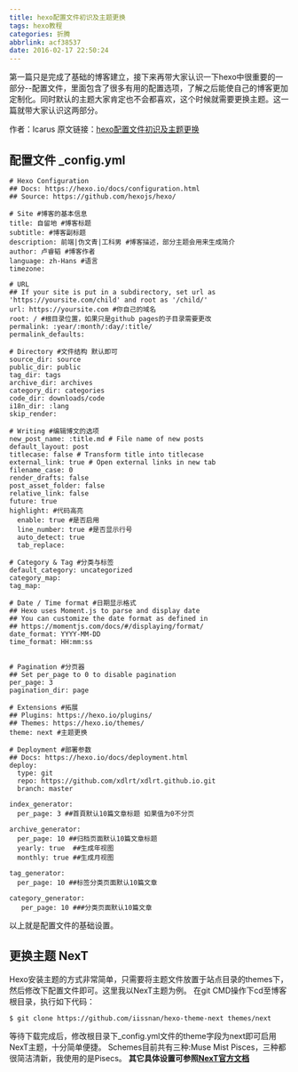 ```yaml
---
title: hexo配置文件初识及主题更换
tags: hexo教程
categories: 折腾
abbrlink: acf38537
date: 2016-02-17 22:50:24
---
```

第一篇只是完成了基础的博客建立，接下来再带大家认识一下hexo中很重要的一部分--配置文件，里面包含了很多有用的配置选项，了解之后能使自己的博客更加定制化。同时默认的主题大家肯定也不会都喜欢，这个时候就需要更换主题。这一篇就带大家认识这两部分。
<!--more-->

作者：Icarus
原文链接：[hexo配置文件初识及主题更换](https://xdlrt.github.io/2016/02/17/2016-02-17)

## 配置文件 _config.yml
````
# Hexo Configuration
## Docs: https://hexo.io/docs/configuration.html
## Source: https://github.com/hexojs/hexo/

# Site #博客的基本信息
title: 自留地 #博客标题
subtitle: #博客副标题
description: 前端|伪文青|工科男 #博客描述，部分主题会用来生成简介
author: 卢睿韬 #博客作者
language: zh-Hans #语言
timezone:

# URL
## If your site is put in a subdirectory, set url as 'https://yoursite.com/child' and root as '/child/'
url: https://yoursite.com #你自己的域名
root: / #根目录位置，如果只是github pages的子目录需要更改
permalink: :year/:month/:day/:title/
permalink_defaults:

# Directory #文件结构 默认即可
source_dir: source
public_dir: public
tag_dir: tags
archive_dir: archives
category_dir: categories
code_dir: downloads/code
i18n_dir: :lang
skip_render:

# Writing #编辑博文的选项
new_post_name: :title.md # File name of new posts
default_layout: post
titlecase: false # Transform title into titlecase
external_link: true # Open external links in new tab
filename_case: 0
render_drafts: false
post_asset_folder: false
relative_link: false
future: true
highlight: #代码高亮
  enable: true #是否启用
  line_number: true #是否显示行号
  auto_detect: true
  tab_replace:

# Category & Tag #分类与标签
default_category: uncategorized
category_map:
tag_map:

# Date / Time format #日期显示格式
## Hexo uses Moment.js to parse and display date
## You can customize the date format as defined in
## https://momentjs.com/docs/#/displaying/format/
date_format: YYYY-MM-DD
time_format: HH:mm:ss


# Pagination #分页器
## Set per_page to 0 to disable pagination
per_page: 3
pagination_dir: page

# Extensions #拓展
## Plugins: https://hexo.io/plugins/
## Themes: https://hexo.io/themes/
theme: next #主题更换

# Deployment #部署参数
## Docs: https://hexo.io/docs/deployment.html
deploy:
  type: git
  repo: https://github.com/xdlrt/xdlrt.github.io.git
  branch: master

index_generator:
  per_page: 3 ##首頁默认10篇文章标题 如果值为0不分页

archive_generator:
  per_page: 10 ##归档页面默认10篇文章标题
  yearly: true  ##生成年视图
  monthly: true ##生成月视图

tag_generator:
  per_page: 10 ##标签分类页面默认10篇文章

category_generator:
   per_page: 10 ###分类页面默认10篇文章
````
以上就是配置文件的基础设置。

## 更换主题 NexT
Hexo安装主题的方式非常简单，只需要将主题文件放置于站点目录的themes下，然后修改下配置文件即可。这里我以NexT主题为例。
在git CMD操作下cd至博客根目录，执行如下代码：
````
$ git clone https://github.com/iissnan/hexo-theme-next themes/next
````
等待下载完成后，修改根目录下_config.yml文件的theme字段为next即可启用NexT主题，十分简单便捷。
Schemes目前共有三种:Muse Mist Pisces，三种都很简洁清新，我使用的是Pisecs。
**其它具体设置可参照[NexT官方文档](https://theme-next.iissnan.com/)**
